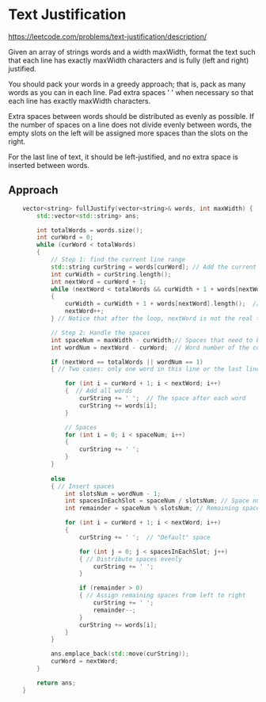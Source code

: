 # Text Justification

https://leetcode.com/problems/text-justification/description/

Given an array of strings words and a width maxWidth, format the text such that each line has exactly maxWidth characters and is fully (left and right) justified.

You should pack your words in a greedy approach; that is, pack as many words as you can in each line. Pad extra spaces ' ' when necessary so that each line has exactly maxWidth characters.

Extra spaces between words should be distributed as evenly as possible. If the number of spaces on a line does not divide evenly between words, the empty slots on the left will be assigned more spaces than the slots on the right.

For the last line of text, it should be left-justified, and no extra space is inserted between words.


## Approach

``` C++
    vector<string> fullJustify(vector<string>& words, int maxWidth) {
        std::vector<std::string> ans;

        int totalWords = words.size();
        int curWord = 0;
        while (curWord < totalWords)
        {
            // Step 1: find the current line range
            std::string curString = words[curWord]; // Add the current word first
            int curWidth = curString.length();
            int nextWord = curWord + 1;
            while (nextWord < totalWords && curWidth + 1 + words[nextWord].length() <= maxWidth)
            {
                curWidth = curWidth + 1 + words[nextWord].length();  // Adding extra 1 means the space after each word
                nextWord++;
            } // Notice that after the loop, nextWord is not the real tail of current range. [curWord, nextWord)

            // Step 2: Handle the spaces
            int spaceNum = maxWidth - curWidth;// Spaces that need to be filled
            int wordNum = nextWord - curWord;  // Word number of the current line

            if (nextWord == totalWords || wordNum == 1)
            { // Two cases: only one word in this line or the last line, we can simply add all space after the word

                for (int i = curWord + 1; i < nextWord; i++)
                {  // Add all words
                    curString += ' ';  // The space after each word
                    curString += words[i];
                }

                // Spaces
                for (int i = 0; i < spaceNum; i++)
                {
                    curString += ' ';
                }
            }
            
            else
            { // Insert spaces
                int slotsNum = wordNum - 1;
                int spacesInEachSlot = spaceNum / slotsNum; // Space number in each slot
                int remainder = spaceNum % slotsNum; // Remaining spaces

                for (int i = curWord + 1; i < nextWord; i++)
                {
                    curString += ' ';  // "Default" space

                    for (int j = 0; j < spacesInEachSlot; j++)
                    { // Distribute spaces evenly
                        curString += ' ';
                    }

                    if (remainder > 0)
                    { // Assign remaining spaces from left to right
                        curString += ' ';
                        remainder--;
                    }
                    curString += words[i];
                }
            }

            ans.emplace_back(std::move(curString));
            curWord = nextWord;
        }

        return ans;
    }
```
